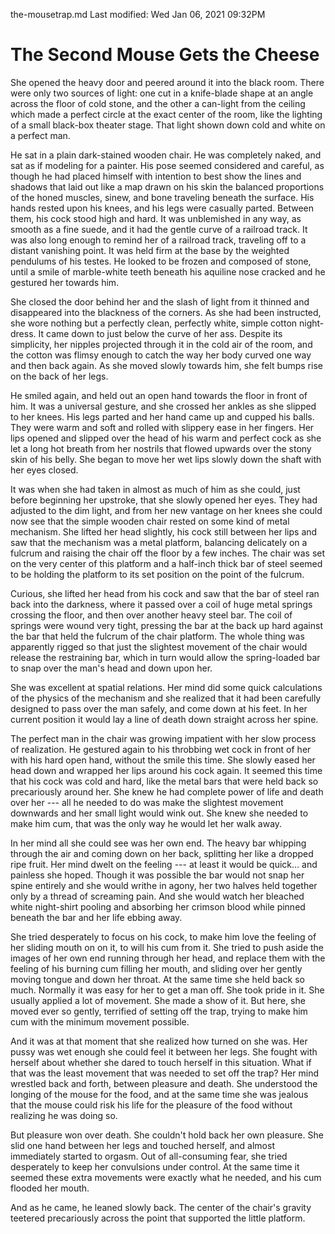 the-mousetrap.md
Last modified: Wed Jan 06, 2021  09:32PM


# The Second Mouse Gets the Cheese


She opened the heavy door and peered around it into the black room. There were only two sources of light: one cut in a knife-blade shape at an angle across the floor of cold stone, and the other a can-light from the ceiling which made a perfect circle at the exact center of the room, like the lighting of a small black-box theater stage. That light shown down cold and white on a perfect man.

He sat in a plain dark-stained wooden chair. He was completely naked, and sat as if modeling for a painter. His pose seemed considered and careful, as though he had placed himself with intention to best show the lines and shadows that laid out like a map drawn on his skin the balanced proportions of the honed muscles, sinew, and bone traveling beneath the surface. His hands rested upon his knees, and his legs were casually parted. Between them, his cock stood high and hard. It was unblemished in any way, as smooth as a fine suede, and it had the gentle curve of a railroad track. It was also long enough to remind her of a railroad track, traveling off to a distant vanishing point. It was held firm at the base by the weighted pendulums of his testes. He looked to be frozen and composed of stone, until a smile of marble-white teeth beneath his aquiline nose cracked and he gestured her towards him.

She closed the door behind her and the slash of light from it thinned and disappeared into the blackness of the corners. As she had been instructed, she wore nothing but a perfectly clean, perfectly white, simple cotton night-dress.  It came down to just below the curve of her ass. Despite its simplicity, her nipples projected through it in the cold air of the room, and the cotton was flimsy enough to catch the way her body curved one way and then back again. As she moved slowly towards him, she felt bumps rise on the back of her legs. 

He smiled again, and held out an open hand towards the floor in front of him. It was a universal gesture, and she crossed her ankles as she slipped to her knees. His legs parted and her hand came up and cupped his balls. They were warm and soft and rolled with slippery ease in her fingers. Her lips opened and slipped over the head of his warm and perfect cock as she let a long hot breath from her nostrils that flowed upwards over the stony skin of his belly. She began to move her wet lips slowly down the shaft with her eyes closed.

It was when she had taken in almost as much of him as she could, just before beginning her upstroke, that she slowly opened her eyes. They had adjusted to the dim light, and from her new vantage on her knees she could now see that the simple wooden chair rested on some kind of metal mechanism. She lifted her head slightly, his cock still between her lips and saw that the mechanism was a metal platform, balancing delicately on a fulcrum and raising the chair off the floor by a few inches. The chair was set on the very center of this platform and a half-inch thick bar of steel seemed to be holding the platform to its set position on the point of the fulcrum.

Curious, she lifted her head from his cock and saw that the bar of steel ran back into the darkness, where it passed over a coil of huge metal springs crossing the floor, and then over another heavy steel bar. The coil of springs were wound very tight, pressing the bar at the back up hard against the bar that held the fulcrum of the chair platform. The whole thing was apparently rigged so that just the slightest movement of the chair would release the restraining bar, which in turn would allow the spring-loaded bar to snap over the man's head and down upon her.

She was excellent at spatial relations. Her mind did some quick calculations of the physics of the mechanism and she realized that it had been carefully designed to pass over the man safely, and come down at his feet. In her current position it would lay a line of death down straight across her spine.

The perfect man in the chair was growing impatient with her slow process of realization. He gestured again to his throbbing wet cock in front of her with his hard open hand, without the smile this time. She slowly eased her head down and wrapped her lips around his cock again. It seemed this time that his cock was cold and hard, like the metal bars that were held back so precariously around her. She knew he had complete power of life and death over her --- all he needed to do was make the slightest movement downwards and her small light would wink out. She knew she needed to make him cum, that was the only way he would let her walk away. 

In her mind all she could see was her own end. The heavy bar whipping through the air and coming down on her back, splitting her like a dropped ripe fruit. Her mind dwelt on the feeling --- at least it would be quick... and painless she hoped. Though it was possible the bar would not snap her spine entirely and she would writhe in agony, her two halves held together only by a thread of screaming pain. And she would watch her bleached white night-shirt pooling and absorbing her crimson blood while pinned beneath the bar and her life ebbing away.

She tried desperately to focus on his cock, to make him love the feeling of her sliding mouth on on it, to will his cum from it. She tried to push aside the images of her own end running through her head, and replace them with the feeling of his burning cum filling her mouth, and sliding over her gently moving tongue and down her throat. At the same time she held back so much. Normally it was easy for her to get a man off. She took pride in it. She usually applied a lot of movement. She made a show of it. But here, she moved ever so gently, terrified of setting off the trap, trying to make him cum with the minimum movement possible.

And it was at that moment that she realized how turned on she was. Her pussy was wet enough she could feel it between her legs. She fought with herself about whether she dared to touch herself in this situation. What if that was the least movement that was needed to set off the trap? Her mind wrestled back and forth, between pleasure and death. She understood the longing of the mouse for the food, and at the same time she was jealous that the mouse could risk his life for the pleasure of the food without realizing he was doing so.

But pleasure won over death. She couldn't hold back her own pleasure. She slid one hand between her legs and touched herself, and almost immediately started to orgasm. Out of all-consuming fear, she tried desperately to keep her convulsions under control. At the same time it seemed these extra movements were exactly what he needed, and his cum flooded her mouth.

And as he came, he leaned slowly back. The center of the chair's gravity teetered precariously across the point that supported the little platform.


